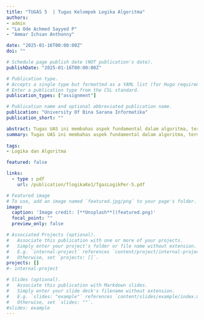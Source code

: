 ```yaml
---
title: "TUGAS 5  | Tugas Kelompok Logika Algoritma"
authors:
- admin
- "La Ode Achmed Sayyed P"
- "Ammar Ichsan Anthonny"

date: "2025-01-16T00:00:00Z"
doi: ""

# Schedule page publish date (NOT publication's date).
publishDate: "2025-01-16T00:00:00Z"

# Publication type.
# Accepts a single type but formatted as a YAML list (for Hugo requirements).
# Enter a publication type from the CSL standard.
publication_types: ["assignment"]

# Publication name and optional abbreviated publication name.
publication: "University Of Bina Sarana Informatika"
publication_short: ""

abstract: Tugas UAS ini membahas aspek fundamental dalam algoritma, termasuk tahapan penyelesaian masalah, teknik pengurutan dan pencarian, serta konsep dasar yang mendasarinya. Fokus utama kajian ini adalah penerapan algoritma dalam menyelesaikan masalah di bidang teknologi informasi dan pemrograman. Metode sorting dan searching seperti Bubble Sort, Selection Sort, Binary Search, dan Linear Search dianalisis dari segi efektivitas dan efisiensi.   Selain itu, kompleksitas waktu dan ruang dibahas sebagai kriteria penting dalam pemilihan algoritma yang tepat. Kajian ini juga mengeksplorasi aspek rekursif dan teknik optimasi, serta aplikasi algoritma pada masalah nyata. Hasilnya diharapkan memberikan pemahaman mendalam tentang implementasi algoritma dan panduan dalam pengembangan solusi teknologi yang lebih efisien.
summary: Tugas UAS ini membahas aspek fundamental dalam algoritma, termasuk tahapan penyelesaian masalah, teknik pengurutan dan pencarian, serta konsep dasar yang mendasarinya. Fokus utama kajian ini adalah penerapan algoritma dalam menyelesaikan masalah di bidang teknologi informasi dan pemrograman. Metode sorting dan searching seperti Bubble Sort, Selection Sort, Binary Search, dan Linear Search dianalisis dari segi efektivitas dan efisiensi. Selain itu, kompleksitas waktu dan ruang dibahas sebagai kriteria penting dalam pemilihan algoritma yang tepat. Kajian ini juga mengeksplorasi aspek rekursif dan teknik optimasi, serta aplikasi algoritma pada masalah nyata. Hasilnya diharapkan memberikan pemahaman mendalam tentang implementasi algoritma dan panduan dalam pengembangan solusi teknologi yang lebih efisien.
  
tags:
- Logika dan Algoritma 

featured: false

links:
  - type : pdf
    url: /publication/TlogikaKe1/TgasLogikPer-5.pdf

# Featured image
# To use, add an image named `featured.jpg/png` to your page's folder. 
image:
  caption: 'Image credit: [**Unsplash**](featured.png)'
  focal_point: ""
  preview_only: false

# Associated Projects (optional).
#   Associate this publication with one or more of your projects.
#   Simply enter your project's folder or file name without extension.
#   E.g. `internal-project` references `content/project/internal-project/index.md`.
#   Otherwise, set `projects: []`.
projects: []
#- internal-project

# Slides (optional).
#   Associate this publication with Markdown slides.
#   Simply enter your slide deck's filename without extension.
#   E.g. `slides: "example"` references `content/slides/example/index.md`.
#   Otherwise, set `slides: ""`.
#slides: example
---
```


